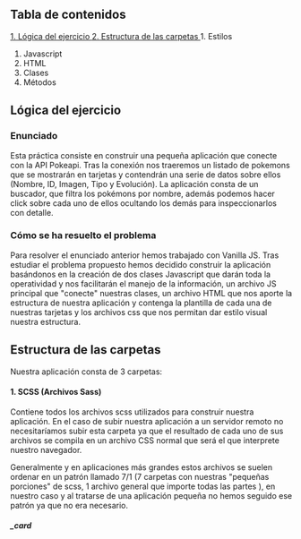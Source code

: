 ## Tabla de contenidos
[1. Lógica del ejercicio
](#logica)[2. Estructura de las carpetas
](#estructura)1. Estilos
1. Javascript
1. HTML
1. Clases
1. Métodos


## <a name="logica">Lógica del ejercicio</a>
### Enunciado
Esta práctica consiste en construir una pequeña aplicación que conecte con la API Pokeapi. Tras la conexión nos traeremos un listado de pokemons que se mostrarán en tarjetas y contendrán una serie de datos sobre ellos (Nombre, ID, Imagen, Tipo y Evolución). La aplicación consta de un buscador, que filtra los pokémons por nombre, además podemos hacer click sobre cada uno de ellos ocultando los demás para inspeccionarlos con detalle.
### Cómo se ha resuelto el problema
Para resolver el enunciado anterior hemos trabajado con Vanilla JS. Tras estudiar el problema propuesto hemos decidido construir la aplicación basándonos en la creación de dos clases Javascript que darán toda la operatividad y nos facilitarán el manejo de la información, un archivo JS principal que "conecte" nuestras clases, un archivo HTML que nos aporte la estructura de nuestra aplicación y contenga la plantilla de cada una de nuestras tarjetas y los archivos css que nos permitan dar estilo visual nuestra estructura.
## <a name="estructura">Estructura de las carpetas</a>
Nuestra aplicación consta de 3 carpetas:
#### 1. SCSS (Archivos Sass)
Contiene todos los archivos scss utilizados para construir nuestra aplicación. En el caso de subir nuestra aplicación a un servidor remoto no necesitaríamos subir esta carpeta ya que el resultado de cada uno de sus archivos se compila en un archivo CSS normal que será el que interprete nuestro navegador.

Generalmente y en aplicaciones más grandes estos archivos se suelen ordenar en un patrón llamado 7/1 (7 carpetas con nuestras "pequeñas porciones" de scss, 1 archivo general que importe todas las partes ), en nuestro caso y al tratarse de una aplicación pequeña no hemos seguido ese patrón ya que no era necesario.

##### _card
